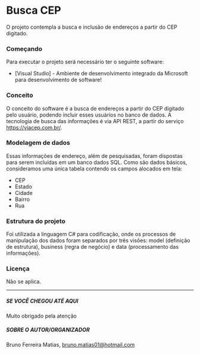# Busca CEP

O projeto contempla a busca e inclusão de endereços a partir do CEP digitado.

### Começando

Para executar o projeto será necessário ter o seguinte software:

* [Visual Studio] - Ambiente de desenvolvimento integrado da Microsoft para desenvolvimento de software!

### Conceito

O conceito do software é a busca de endereços a partir do CEP digitado pelo usuário, podendo incluir esses usuários no banco de dados. A tecnologia de busca das informações é via API REST, a partir do serviço https://viacep.com.br/.

### Modelagem de dados

Essas informações de endereço, além de pesquisadas, foram dispostas para serem incluídas em um banco dados SQL. Como são dados básicos, consideramos uma única tabela contendo os campos alocados em tela:

* CEP
* Estado
* Cidade
* Bairro
* Rua

### Estrutura do projeto

Foi utilizada a linguagem C# para codificação, onde os processos de manipulação dos dados foram separados por três visões: model (definição de estrutura), business (regra de negócio) e data (processamento das informações).

### Licença

Não se aplica.

------------


##### SE VOCÊ CHEGOU ATÉ AQUI
Muito obrigado pela atenção

#####  SOBRE O AUTOR/ORGANIZADOR
Bruno Ferreira Matias, bruno.matias01@hotmail.com
